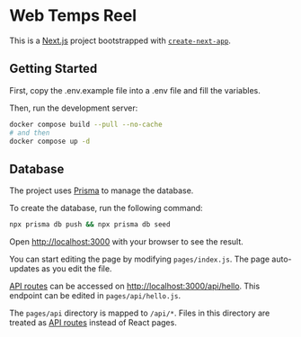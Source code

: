 # Web Temps Reel

This is a [Next.js](https://nextjs.org/) project bootstrapped with [`create-next-app`](https://github.com/vercel/next.js/tree/canary/packages/create-next-app).

## Getting Started

First, copy the .env.example file into a .env file and fill the variables.

Then, run the development server:

```bash
docker compose build --pull --no-cache
# and then
docker compose up -d
```

## Database

The project uses [Prisma](https://www.prisma.io/) to manage the database.

To create the database, run the following command:

```bash
npx prisma db push && npx prisma db seed
```

Open [http://localhost:3000](http://localhost:3000) with your browser to see the result.

You can start editing the page by modifying `pages/index.js`. The page auto-updates as you edit the file.

[API routes](https://nextjs.org/docs/api-routes/introduction) can be accessed on [http://localhost:3000/api/hello](http://localhost:3000/api/hello). This endpoint can be edited in `pages/api/hello.js`.

The `pages/api` directory is mapped to `/api/*`. Files in this directory are treated as [API routes](https://nextjs.org/docs/api-routes/introduction) instead of React pages.

